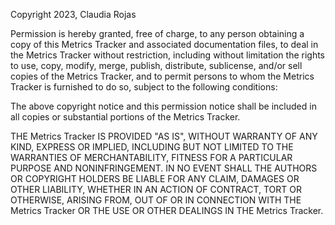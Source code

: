 Copyright 2023, Claudia Rojas

Permission is hereby granted, free of charge, to any person obtaining a copy of this Metrics Tracker and associated documentation files, to deal in the Metrics Tracker without restriction, including without limitation the rights to use, copy, modify, merge, publish, distribute, sublicense, and/or sell copies of the Metrics Tracker, and to permit persons to whom the Metrics Tracker is furnished to do so, subject to the following conditions:

The above copyright notice and this permission notice shall be included in all copies or substantial portions of the Metrics Tracker.

THE Metrics Tracker IS PROVIDED "AS IS", WITHOUT WARRANTY OF ANY KIND, EXPRESS OR IMPLIED, INCLUDING BUT NOT LIMITED TO THE WARRANTIES OF MERCHANTABILITY, FITNESS FOR A PARTICULAR PURPOSE AND NONINFRINGEMENT. IN NO EVENT SHALL THE AUTHORS OR COPYRIGHT HOLDERS BE LIABLE FOR ANY CLAIM, DAMAGES OR OTHER LIABILITY, WHETHER IN AN ACTION OF CONTRACT, TORT OR OTHERWISE, ARISING FROM, OUT OF OR IN CONNECTION WITH THE Metrics Tracker OR THE USE OR OTHER DEALINGS IN THE Metrics Tracker.
